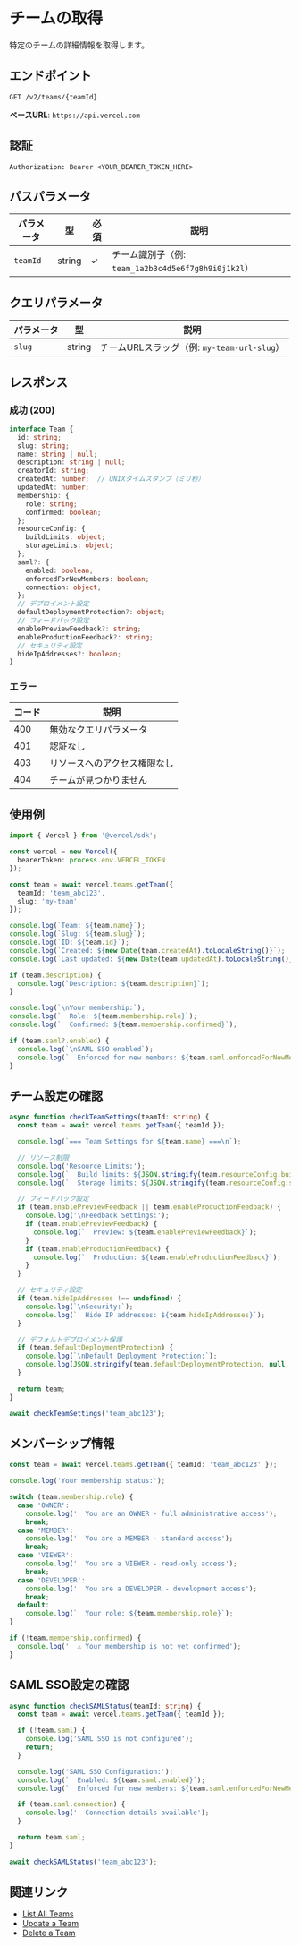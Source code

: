 # チームの取得

特定のチームの詳細情報を取得します。

## エンドポイント

```
GET /v2/teams/{teamId}
```

**ベースURL**: `https://api.vercel.com`

## 認証

```
Authorization: Bearer <YOUR_BEARER_TOKEN_HERE>
```

## パスパラメータ

| パラメータ | 型 | 必須 | 説明 |
|----------|------|------|------|
| `teamId` | string | ✓ | チーム識別子（例: `team_1a2b3c4d5e6f7g8h9i0j1k2l`） |

## クエリパラメータ

| パラメータ | 型 | 説明 |
|----------|------|------|
| `slug` | string | チームURLスラッグ（例: `my-team-url-slug`） |

## レスポンス

### 成功 (200)

```typescript
interface Team {
  id: string;
  slug: string;
  name: string | null;
  description: string | null;
  creatorId: string;
  createdAt: number;  // UNIXタイムスタンプ（ミリ秒）
  updatedAt: number;
  membership: {
    role: string;
    confirmed: boolean;
  };
  resourceConfig: {
    buildLimits: object;
    storageLimits: object;
  };
  saml?: {
    enabled: boolean;
    enforcedForNewMembers: boolean;
    connection: object;
  };
  // デプロイメント設定
  defaultDeploymentProtection?: object;
  // フィードバック設定
  enablePreviewFeedback?: string;
  enableProductionFeedback?: string;
  // セキュリティ設定
  hideIpAddresses?: boolean;
}
```

### エラー

| コード | 説明 |
|-------|------|
| 400 | 無効なクエリパラメータ |
| 401 | 認証なし |
| 403 | リソースへのアクセス権限なし |
| 404 | チームが見つかりません |

## 使用例

```typescript
import { Vercel } from '@vercel/sdk';

const vercel = new Vercel({
  bearerToken: process.env.VERCEL_TOKEN
});

const team = await vercel.teams.getTeam({
  teamId: 'team_abc123',
  slug: 'my-team'
});

console.log(`Team: ${team.name}`);
console.log(`Slug: ${team.slug}`);
console.log(`ID: ${team.id}`);
console.log(`Created: ${new Date(team.createdAt).toLocaleString()}`);
console.log(`Last updated: ${new Date(team.updatedAt).toLocaleString()}`);

if (team.description) {
  console.log(`Description: ${team.description}`);
}

console.log(`\nYour membership:`);
console.log(`  Role: ${team.membership.role}`);
console.log(`  Confirmed: ${team.membership.confirmed}`);

if (team.saml?.enabled) {
  console.log(`\nSAML SSO enabled`);
  console.log(`  Enforced for new members: ${team.saml.enforcedForNewMembers}`);
}
```

## チーム設定の確認

```typescript
async function checkTeamSettings(teamId: string) {
  const team = await vercel.teams.getTeam({ teamId });

  console.log(`=== Team Settings for ${team.name} ===\n`);

  // リソース制限
  console.log('Resource Limits:');
  console.log(`  Build limits: ${JSON.stringify(team.resourceConfig.buildLimits, null, 2)}`);
  console.log(`  Storage limits: ${JSON.stringify(team.resourceConfig.storageLimits, null, 2)}`);

  // フィードバック設定
  if (team.enablePreviewFeedback || team.enableProductionFeedback) {
    console.log('\nFeedback Settings:');
    if (team.enablePreviewFeedback) {
      console.log(`  Preview: ${team.enablePreviewFeedback}`);
    }
    if (team.enableProductionFeedback) {
      console.log(`  Production: ${team.enableProductionFeedback}`);
    }
  }

  // セキュリティ設定
  if (team.hideIpAddresses !== undefined) {
    console.log(`\nSecurity:`);
    console.log(`  Hide IP addresses: ${team.hideIpAddresses}`);
  }

  // デフォルトデプロイメント保護
  if (team.defaultDeploymentProtection) {
    console.log(`\nDefault Deployment Protection:`);
    console.log(JSON.stringify(team.defaultDeploymentProtection, null, 2));
  }

  return team;
}

await checkTeamSettings('team_abc123');
```

## メンバーシップ情報

```typescript
const team = await vercel.teams.getTeam({ teamId: 'team_abc123' });

console.log('Your membership status:');

switch (team.membership.role) {
  case 'OWNER':
    console.log('  You are an OWNER - full administrative access');
    break;
  case 'MEMBER':
    console.log('  You are a MEMBER - standard access');
    break;
  case 'VIEWER':
    console.log('  You are a VIEWER - read-only access');
    break;
  case 'DEVELOPER':
    console.log('  You are a DEVELOPER - development access');
    break;
  default:
    console.log(`  Your role: ${team.membership.role}`);
}

if (!team.membership.confirmed) {
  console.log('  ⚠️ Your membership is not yet confirmed');
}
```

## SAML SSO設定の確認

```typescript
async function checkSAMLStatus(teamId: string) {
  const team = await vercel.teams.getTeam({ teamId });

  if (!team.saml) {
    console.log('SAML SSO is not configured');
    return;
  }

  console.log('SAML SSO Configuration:');
  console.log(`  Enabled: ${team.saml.enabled}`);
  console.log(`  Enforced for new members: ${team.saml.enforcedForNewMembers}`);

  if (team.saml.connection) {
    console.log('  Connection details available');
  }

  return team.saml;
}

await checkSAMLStatus('team_abc123');
```

## 関連リンク

- [List All Teams](/docs/services/vercel/docs/rest-api/reference/endpoints/teams/list-all-teams.md)
- [Update a Team](/docs/services/vercel/docs/rest-api/reference/endpoints/teams/update-a-team.md)
- [Delete a Team](/docs/services/vercel/docs/rest-api/reference/endpoints/teams/delete-a-team.md)
